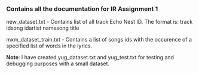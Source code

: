 ### Contains all the documentation for IR Assignment 1

new_dataset.txt - Contains list of all track Echo Nest ID. The format is: track id<SEP>song id<SEP>artist name<SEP>song title

mxm_dataset_train.txt - Contains a list of songs ids with the occurence of a specified list of words in the lyrics.

**Note**: I have created yug_dataset.txt and yug_test.txt for testing and debugging purposes with a small dataset.

